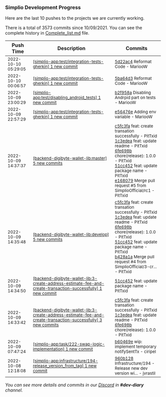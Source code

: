 
### Simplio Development Progress

Here are the last 10 pushes to the projects we are currently working.

There is a total of 3573 commits since 10/09/2021. You can see the complete history in
 [Complete_list.md](Complete_list.md) file.

| Push Time | Description | Commits |
| --- | --- | --- |
| <sub>2022-10-10 05:29:05</sub> | <sub>[[simplio-app:test/integration\-tests\-gherkin] 1 new commit](https://github.com/SimplioOfficial/simplio-app/commit/5d22ac4e7e1a2450beb6543a55e5ea15d8bb8ea7)</sub> | <sub>[5d22ac4](https://github.com/SimplioOfficial/simplio-app/commit/5d22ac4e7e1a2450beb6543a55e5ea15d8bb8ea7) Reformat Code - MariooW</sub> |
| <sub>2022-10-10 00:06:57</sub> | <sub>[[simplio-app:test/integration\-tests\-gherkin] 1 new commit](https://github.com/SimplioOfficial/simplio-app/commit/5ba64d3c250a9ccdc798ea186f82353bb6e91e73)</sub> | <sub>[5ba64d3](https://github.com/SimplioOfficial/simplio-app/commit/5ba64d3c250a9ccdc798ea186f82353bb6e91e73) Reformat Code - MariooW</sub> |
| <sub>2022-10-09 23:00:29</sub> | <sub>[[simplio-app:test/disabling\_android\_tests] 1 new commit](https://github.com/SimplioOfficial/simplio-app/commit/b2f958acb6e55db3624eb0b31d0cd5c72a5abc8c)</sub> | <sub>[b2f958a](https://github.com/SimplioOfficial/simplio-app/commit/b2f958acb6e55db3624eb0b31d0cd5c72a5abc8c) Disabling Andrpid part on tests - MariooW</sub> |
| <sub>2022-10-09 22:57:29</sub> | <sub>[[simplio-app:test/integration\-tests\-gherkin] 1 new commit](https://github.com/SimplioOfficial/simplio-app/commit/e56476e1891a4b50c3804f9db48e722241a97443)</sub> | <sub>[e56476e](https://github.com/SimplioOfficial/simplio-app/commit/e56476e1891a4b50c3804f9db48e722241a97443) Adding env variable - MariooW</sub> |
| <sub>2022-10-09 14:37:37</sub> | <sub>[[backend-digibyte-wallet-lib:master] 5 new commits](https://github.com/SimplioOfficial/backend-digibyte-wallet-lib/compare/38a7079212c9...e16807920679)</sub> | <sub>[c5fc3fa](https://github.com/SimplioOfficial/backend-digibyte-wallet-lib/commit/c5fc3fa84774cb8a097cdf67662d0753b2b6edc8) feat: create transation successfully - PitTxid<br>[1c3edea](https://github.com/SimplioOfficial/backend-digibyte-wallet-lib/commit/1c3edea5eb238857fbbc65e62b98bde5a954fb43) feat: update readme - PitTxid<br>[6fe698b](https://github.com/SimplioOfficial/backend-digibyte-wallet-lib/commit/6fe698b1a06524f637c93e64fe7f51b70371f10e) chore(release): 1.0.0 - PitTxid<br>[51cc452](https://github.com/SimplioOfficial/backend-digibyte-wallet-lib/commit/51cc45225b6a504e7ae8d0b2c19c9ca55c3e9968) feat: update package name - PitTxid<br>[e168079](https://github.com/SimplioOfficial/backend-digibyte-wallet-lib/commit/e16807920679ade3f61bb937b8c575bbd8602859) Merge pull request #5 from SimplioOfficial/rc1 - PitTxid</sub> |
| <sub>2022-10-09 14:35:48</sub> | <sub>[[backend-digibyte-wallet-lib:develop] 5 new commits](https://github.com/SimplioOfficial/backend-digibyte-wallet-lib/compare/38a7079212c9...b428a1aee9ba)</sub> | <sub>[c5fc3fa](https://github.com/SimplioOfficial/backend-digibyte-wallet-lib/commit/c5fc3fa84774cb8a097cdf67662d0753b2b6edc8) feat: create transation successfully - PitTxid<br>[1c3edea](https://github.com/SimplioOfficial/backend-digibyte-wallet-lib/commit/1c3edea5eb238857fbbc65e62b98bde5a954fb43) feat: update readme - PitTxid<br>[6fe698b](https://github.com/SimplioOfficial/backend-digibyte-wallet-lib/commit/6fe698b1a06524f637c93e64fe7f51b70371f10e) chore(release): 1.0.0 - PitTxid<br>[51cc452](https://github.com/SimplioOfficial/backend-digibyte-wallet-lib/commit/51cc45225b6a504e7ae8d0b2c19c9ca55c3e9968) feat: update package name - PitTxid<br>[b428a1a](https://github.com/SimplioOfficial/backend-digibyte-wallet-lib/commit/b428a1aee9ba10b0dad999ec1a9a070863a1b688) Merge pull request #4 from SimplioOfficial/3-cr... - PitTxid</sub> |
| <sub>2022-10-09 14:34:50</sub> | <sub>[[backend-digibyte-wallet-lib:3\-create\-address\-estimate\-fee\-and\-create\-transaction\-successfully] 1 new commit](https://github.com/SimplioOfficial/backend-digibyte-wallet-lib/commit/51cc45225b6a504e7ae8d0b2c19c9ca55c3e9968)</sub> | <sub>[51cc452](https://github.com/SimplioOfficial/backend-digibyte-wallet-lib/commit/51cc45225b6a504e7ae8d0b2c19c9ca55c3e9968) feat: update package name - PitTxid</sub> |
| <sub>2022-10-09 14:33:42</sub> | <sub>[[backend-digibyte-wallet-lib:3\-create\-address\-estimate\-fee\-and\-create\-transaction\-successfully] 3 new commits](https://github.com/SimplioOfficial/backend-digibyte-wallet-lib/compare/38a7079212c9...6fe698b1a065)</sub> | <sub>[c5fc3fa](https://github.com/SimplioOfficial/backend-digibyte-wallet-lib/commit/c5fc3fa84774cb8a097cdf67662d0753b2b6edc8) feat: create transation successfully - PitTxid<br>[1c3edea](https://github.com/SimplioOfficial/backend-digibyte-wallet-lib/commit/1c3edea5eb238857fbbc65e62b98bde5a954fb43) feat: update readme - PitTxid<br>[6fe698b](https://github.com/SimplioOfficial/backend-digibyte-wallet-lib/commit/6fe698b1a06524f637c93e64fe7f51b70371f10e) chore(release): 1.0.0 - PitTxid</sub> |
| <sub>2022-10-09 07:47:24</sub> | <sub>[[simplio-app:task/222\-swap\-logic\-implementation] 1 new commit](https://github.com/SimplioOfficial/simplio-app/commit/b60469eb140bd14aa296e97959dea5678b07c252)</sub> | <sub>[b60469e](https://github.com/SimplioOfficial/simplio-app/commit/b60469eb140bd14aa296e97959dea5678b07c252) wip: implement temporary notifySentTx - ciripel</sub> |
| <sub>2022-10-08 12:18:08</sub> | <sub>[[simplio-app:infrastructure/194\-release\_version\_from\_tag] 1 new commit](https://github.com/SimplioOfficial/simplio-app/commit/960b1281a920a910397068d0b7aa5105d1bd3a72)</sub> | <sub>[960b128](https://github.com/SimplioOfficial/simplio-app/commit/960b1281a920a910397068d0b7aa5105d1bd3a72) Infrastructure/194 - Release new dev version wi... - jvrastil</sub> |

_You can see more details and commits in our [Discord](https://discord.gg/aKhjuwZmdP) in **#dev-diary** channel._
